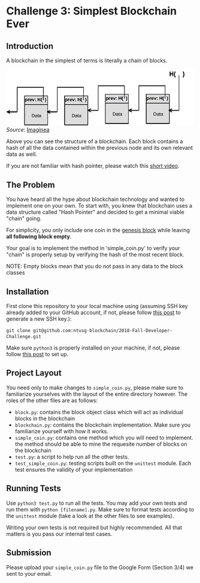 # Challenge 3: Simplest Blockchain Ever

## Introduction

A blockchain in the simplest of terms is literally a chain of blocks.

![BLockchain](img/simple_block_chain.png "Blockchain")
_Source_: [Imaginea](https://blog.imaginea.com/from-bitcoin-to-blockchain-to-ethereum-part-2/)

Above you can see the structure of a blockchain. Each block contains a hash of all the data contained within the previous node and its own relevant data as well.

If you are not familiar with hash pointer, please watch this [short video](https://www.coursera.org/lecture/cryptocurrency/hash-pointers-and-data-structures-EYEAo).

## The Problem

You have heard all the hype about blockchain technology and wanted to implement one on your own. To start with, you knew that blockchain uses a data structure called "Hash Pointer" and decided to get a minimal viable "chain" going.

For simplicity, you only include one coin in the [genesis block](https://en.bitcoin.it/wiki/Genesis_block) while leaving **all following block empty**.

Your goal is to implement the method in 'simple_coin.py' to verify your "chain" is properly setup by verifying the hash of the most recent block.

NOTE: Empty blocks mean that you do not pass in any data to the block classes

## Installation

First clone this repository to your local machine using (assuming SSH key already added to your GitHub account, if not, please follow [this post](https://help.github.com/articles/adding-a-new-ssh-key-to-your-github-account/) to generate a new SSH key.):

```shell
git clone git@github.com:ntusg-blockchain/2018-Fall-Developer-Challenge.git
```

Make sure `python3` is properly installed on your machine, if not, please follow [this post](https://realpython.com/installing-python/) to set up.

## Project Layout

You need only to make changes to `simple_coin.py`, please make sure to familiarize yourselves with the layout of the entire directory however. The roles of the other files are as follows:

* `block.py`: contains the block object class which will act as individual blocks in the blockchain
* `blockchain.py`: contains the blockchain implementation. Make sure you familiarize yourself with how it works.
* `simple_coin.py`: contains one method which you will need to implement. the method should be able to mine the requesite number of blocks on the blockchain
* `test.py`: a script to help run all the other tests.
* `test_simple_coin.py`: testing scripts built on the `unittest` module. Each test ensures the validity of your implementation

## Running Tests

Use `python3 test.py` to run all the tests. You may add your own tests and run them with `python [filename].py`. Make sure to format tests according to the `unittest` module (take a look at the other files to see examples).

Writing your own tests is not required but highly recommended. All that matters is you pass our internal test cases.

## Submission

Please upload your `simple_coin.py` file to the Google Form (Section 3/4) we sent to your email.